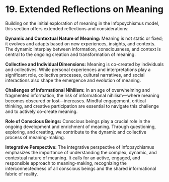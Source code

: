 # 19. Extended Reflections on Meaning

Building on the initial exploration of meaning in the Infopsychismus model, this section offers extended reflections and considerations:

**Dynamic and Contextual Nature of Meaning:**
Meaning is not static or fixed; it evolves and adapts based on new experiences, insights, and contexts. The dynamic interplay between information, consciousness, and context is central to the ongoing creation and transformation of meaning.

**Collective and Individual Dimensions:**
Meaning is co-created by individuals and collectives. While personal experiences and interpretations play a significant role, collective processes, cultural narratives, and social interactions also shape the emergence and evolution of meaning.

**Challenges of Informational Nihilism:**
In an age of overwhelming and fragmented information, the risk of informational nihilism—where meaning becomes obscured or lost—increases. Mindful engagement, critical thinking, and creative participation are essential to navigate this challenge and to actively co-create meaning.

**Role of Conscious Beings:**
Conscious beings play a crucial role in the ongoing development and enrichment of meaning. Through questioning, exploring, and creating, we contribute to the dynamic and collective process of meaning-making.

**Integrative Perspective:**
The integrative perspective of Infopsychismus emphasizes the importance of understanding the complex, dynamic, and contextual nature of meaning. It calls for an active, engaged, and responsible approach to meaning-making, recognizing the interconnectedness of all conscious beings and the shared informational fabric of reality.
